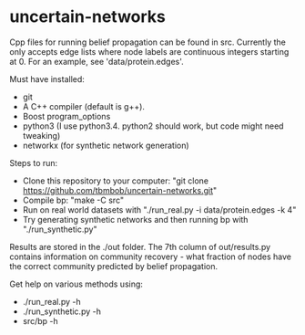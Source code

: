 # uncertain-networks

Cpp files for running belief propagation can be found in src. Currently the only accepts edge lists where node labels are continuous integers starting at 0. For an example, see 'data/protein.edges'.


Must have installed:
- git
- A C++ compiler (default is g++).
- Boost program_options
- python3 (I use python3.4. python2 should work, but code might need tweaking)
- networkx (for synthetic network generation)


Steps to run:
- Clone this repository to your computer: "git clone https://github.com/tbmbob/uncertain-networks.git"
- Compile bp: "make -C src"
- Run on real world datasets with "./run_real.py -i data/protein.edges -k 4"
- Try generating synthetic networks and then running bp with "./run_synthetic.py"


Results are stored in the ./out folder. The 7th column of out/results.py contains information on community recovery - what fraction of nodes have the correct community predicted by belief propagation.


Get help on various methods using:
- ./run_real.py -h
- ./run_synthetic.py -h
- src/bp -h

